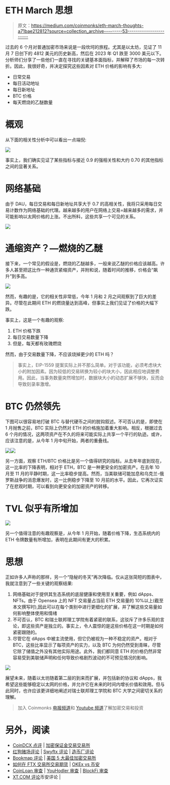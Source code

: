 # ETH March 思想

> 原文：<https://medium.com/coinmonks/eth-march-thoughts-a71bae212812?source=collection_archive---------53----------------------->

过去的 6 个月对普通加密市场来说是一段坎坷的旅程。尤其是以太坊，见证了 11 月 7 日创下的 4812 美元的历史新高，然后在 2023 年 Q1 跌至 3000 美元以下。分析师们分享了一些他们一直在寻找的关键基本面指标，并解释了市场的每一次转折。因此，我很好奇，并决定探究这些因素对 ETH 价格的影响有多大:

*   日常交易
*   每日活动地址
*   每日新地址
*   BTC 价格
*   每天燃烧的乙醚数量

# 概观

从下面的相关性分析中可以看出一点端倪:

![](img/3219e66aa9792dd31867807792ebc3ca.png)

事实上，我们确实见证了某些指标与接近 0.9 的强相关性和大约 0.70 的其他指标之间的显著关系。

# 网络基础

由于 DAU，每日交易和每日新地址共享大于 0.7 的高相关性，我将只采用每日交易计数作为网络基础的代理。越来越多的用户在网络上交易=越来越多的需求，并可能影响以太网价格的上涨。不出所料，这些共享一个可见的关系。

![](img/2c91c5455b45dbdbc38d07289855fb8f.png)

# 通缩资产？—燃烧的乙醚

接下来，一个常见的假设是，燃烧的乙醚越多，一般来说乙醚的价格应该越高。许多人甚至把这比作一种通货紧缩资产，并附和说，随着时间的推移，价格会“飙升”到多高。

![](img/b1922c3a0e5d0306184c4e6e719f7087.png)

然而，有趣的是，它的相关性非常低，今年 1 月和 2 月之间观察到了巨大的差异。尽管在此期间 ETH 的燃烧量达到高峰，但事实上我们见证了价格的大幅下跌。

事实上，这是一个有趣的观察:

1.  ETH 价格下跌
2.  每日交易数量下降
3.  但是，每天都有玫瑰燃烧

然而，由于交易数量下降，不应该烧掉更少的 ETH 吗？

> 事实上，EIP-1559 提案实际上并不那么简单。对于该功能，必须考虑块大小的附加因素。因为较低的交易转换为较小的块大小，因此相应地调整费用。因此，当事务数量突然增加时，数据块大小的动态扩展不够快，反而会导致刻录率激增。

# BTC 仍然领先

下图可以很容易地打破 BTC 与替代硬币之间的脱钩叙述。不可否认的是，即使在 1 月抛售之前，BTC 实际上仍然对 ETH 的价格施加着重大影响。相反，根据过去 6 个月的情况，这两项资产在不久的将来可能实际上共享一个平行的轨迹。或许，应该注意的是，从今年 1 月中旬开始，两者的重叠线。

![](img/a2ed04ed81e26f13c9c203451889e8c0.png)![](img/991b42d8f27191a91719709d5bfd0d6d.png)

另一方面，观察 ETH/BTC 价格比是另一个值得研究的指标。从去年年底到现在，这一比率的下降表明，相对于 ETH，BTC 是一种更安全的加密资产。在去年 10 月至 11 月的平静时期，这一比率稳步提高。然而，当美联储可能加息和乌克兰-俄罗斯战争的消息爆发时，这一比例稳步下降至 10 月前的水平。因此，它再次证实了在悲观时期，可以看到向更安全的加密资产的转移。

# TVL 似乎有所增加

![](img/cc712e2d03164d29cd8d1ff2a4505ace.png)

另一个值得注意的有趣观察是，从今年 1 月开始，随着价格下降，生态系统内的 ETH 令牌数量有所增加，表明在此期间有更大的积累。

# 思想

正如许多人声称的那样，另一个“隐秘的冬天”再次降临。仅从这张简短的图表中，我就注意到了一些关键的观察结果:

1.  网络基础对于提供其生态系统的底层健康和使用至关重要，例如 dApps、NFTs。由于 Opensea 上的 NFT 交易量占当前 ETH 交易量的 10%以上(截至本文撰写时),因此可以在每个类别中进行更细化的扩展，并了解这些交易量如何影响整体使用和情绪
2.  不可否认，BTC 和瑞士联邦理工学院有着紧密的联系，这驳斥了许多乐观的言论，即这些资产是独立的。事实上，令人震惊的是这些价格在这一时期是如何紧密跟随的。
3.  尽管它在 dApps 中被主流使用，但它仍被视为一种不稳定的资产。相对于 BTC，这些比率显示了每项资产的实力，以及 BTC 为何仍然受到青睐，尽管它除了储值之外没有其他实际用途。此外，我们都同意 ETH 的价格仍然非常容易受到美联储声明和任何导致价格剧烈波动的不可预见情况的影响。

![](img/6131701bc48550c4126a69e9575a050a.png)

展望未来，随着以太坊随着第二层的到来而扩展，并包括新的协议和 dApps，我希望这些能够稳定以太网的价格，并允许它在未来的时间内增长价值和效用。但与此同时，也许应该更详细地阐述对瑞士联邦理工学院和 BTC 大学之间密切关系的理解。

> 加入 Coinmonks [电报频道](https://t.me/coincodecap)和 [Youtube 频道](https://www.youtube.com/c/coinmonks/videos)了解加密交易和投资

# 另外，阅读

*   [CoinDCX 点评](/coinmonks/coindcx-review-8444db3621a2) | [加密保证金交易交易所](https://coincodecap.com/crypto-margin-trading-exchanges)
*   [红狗赌场评论](https://coincodecap.com/red-dog-casino-review) | [Swyftx 评论](https://coincodecap.com/swyftx-review) | [造币厂评论](https://coincodecap.com/coingate-review)
*   [Bookmap 评论](https://coincodecap.com/bookmap-review-2021-best-trading-software) | [美国 5 大最佳加密交易所](https://coincodecap.com/crypto-exchange-usa)
*   [如何在 FTX 交易所交易期货](https://coincodecap.com/ftx-futures-trading) | [OKEx vs 币安](https://coincodecap.com/okex-vs-binance)
*   [CoinLoan 审查](https://coincodecap.com/coinloan-review) | [YouHodler 审查](/coinmonks/youhodler-4-easy-ways-to-make-money-98969b9689f2) | [BlockFi 审查](https://coincodecap.com/blockfi-review)
*   [XT.COM 评论](https://coincodecap.com/profittradingapp-for-binance)币安评论 |